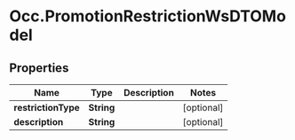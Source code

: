 # Occ.PromotionRestrictionWsDTOModel

## Properties
Name | Type | Description | Notes
------------ | ------------- | ------------- | -------------
**restrictionType** | **String** |  | [optional] 
**description** | **String** |  | [optional] 


